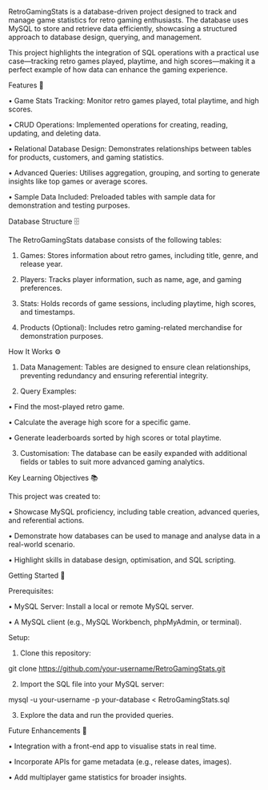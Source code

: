 RetroGamingStats is a database-driven project designed to track and manage game statistics for retro gaming enthusiasts. The database uses MySQL to store and retrieve data efficiently, showcasing a structured approach to database design, querying, and management.

This project highlights the integration of SQL operations with a practical use case—tracking retro games played, playtime, and high scores—making it a perfect example of how data can enhance the gaming experience.


Features 🚀

• Game Stats Tracking: Monitor retro games played, total playtime, and high scores.

• CRUD Operations: Implemented operations for creating, reading, updating, and deleting data.

• Relational Database Design: Demonstrates relationships between tables for products, customers, and gaming statistics.

• Advanced Queries: Utilises aggregation, grouping, and sorting to generate insights like top games or average scores.

• Sample Data Included: Preloaded tables with sample data for demonstration and testing purposes.


Database Structure 🗄️

The RetroGamingStats database consists of the following tables:

1. Games: Stores information about retro games, including title, genre, and release year.

2. Players: Tracks player information, such as name, age, and gaming preferences.

3. Stats: Holds records of game sessions, including playtime, high scores, and timestamps.

4. Products (Optional): Includes retro gaming-related merchandise for demonstration purposes.



How It Works ⚙️

1. Data Management: Tables are designed to ensure clean relationships, preventing redundancy and ensuring referential integrity.

2. Query Examples:

• Find the most-played retro game.

• Calculate the average high score for a specific game.

• Generate leaderboards sorted by high scores or total playtime.

3. Customisation: The database can be easily expanded with additional fields or tables to suit more advanced gaming analytics.



Key Learning Objectives 📚

This project was created to:

• Showcase MySQL proficiency, including table creation, advanced queries, and referential actions.

• Demonstrate how databases can be used to manage and analyse data in a real-world scenario.

• Highlight skills in database design, optimisation, and SQL scripting.



Getting Started 🔧

Prerequisites:

• MySQL Server: Install a local or remote MySQL server.

• A MySQL client (e.g., MySQL Workbench, phpMyAdmin, or terminal).



Setup:

1. Clone this repository:

git clone https://github.com/your-username/RetroGamingStats.git


2. Import the SQL file into your MySQL server:

mysql -u your-username -p your-database < RetroGamingStats.sql


3. Explore the data and run the provided queries.

Future Enhancements 🌟

• Integration with a front-end app to visualise stats in real time.

• Incorporate APIs for game metadata (e.g., release dates, images).

• Add multiplayer game statistics for broader insights.
